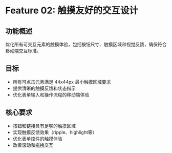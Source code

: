# Feature 02: 触摸友好的交互设计

## 功能概述
优化所有可交互元素的触摸体验，包括按钮尺寸、触摸区域和视觉反馈，确保符合移动端交互标准。

## 目标
- 所有可点击元素满足 44x44px 最小触摸区域要求
- 提供清晰的触摸反馈和状态指示
- 优化表单输入和操作流程的移动端体验

## 核心要求
- 按钮和链接具有足够的触摸区域
- 实现触摸反馈效果（ripple、highlight等）
- 优化表单控件的触摸体验
- 改善滚动和拖拽交互